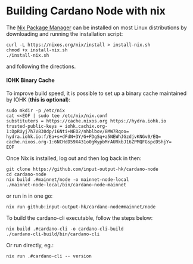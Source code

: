 # Building Cardano Node with nix

The [Nix Package Manager][nix] can be installed on most Linux distributions by downloading and
running the installation script:
```
curl -L https://nixos.org/nix/install > install-nix.sh
chmod +x install-nix.sh
./install-nix.sh
```
and following the directions.

#### IOHK Binary Cache

To improve build speed, it is possible to set up a binary cache maintained by IOHK (**this is
optional**):
```
sudo mkdir -p /etc/nix
cat <<EOF | sudo tee /etc/nix/nix.conf
substituters = https://cache.nixos.org https://hydra.iohk.io
trusted-public-keys = iohk.cachix.org-1:DpRUyj7h7V830dp/i6Nti+NEO2/nhblbov/8MW7Rqoo= hydra.iohk.io:f/Ea+s+dFdN+3Y/G+FDgSq+a5NEWhJGzdjvKNGv0/EQ= cache.nixos.org-1:6NCHdD59X431o0gWypbMrAURkbJ16ZPMQFGspcDShjY=
EOF
```

Once Nix is installed, log out and then log back in then:
```
git clone https://github.com/input-output-hk/cardano-node
cd cardano-node
nix build .#mainnet/node -o mainnet-node-local
./mainnet-node-local/bin/cardano-node-mainnet
```
or run in in one go:
```
nix run github:input-output-hk/cardano-node#mainnet/node
```

To build the cardano-cli executable, follow the steps below:
```
nix build .#cardano-cli -o cardano-cli-build
./cardano-cli-build/bin/cardano-cli
```
Or run directly, eg.:
```
nix run .#cardano-cli -- version
```

[nix]: https://nixos.org/nix/
